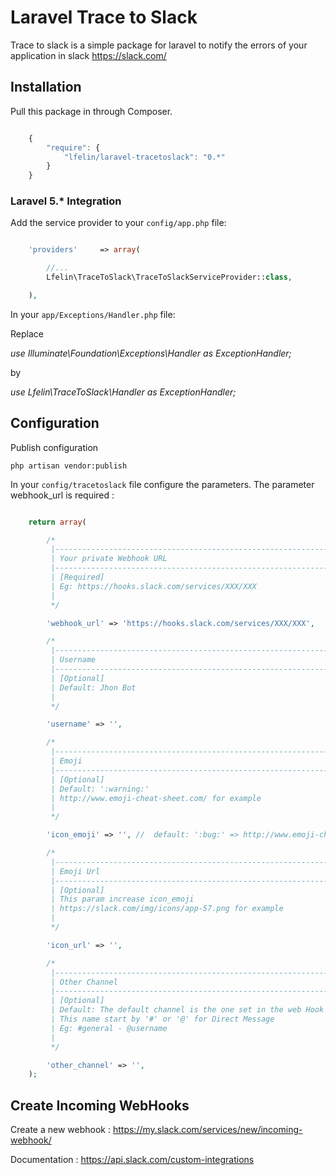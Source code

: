 Laravel Trace to Slack
======================

Trace to slack is a simple package for laravel to notify the errors of your application in slack https://slack.com/


## Installation

Pull this package in through Composer.

```js

    {
        "require": {
            "lfelin/laravel-tracetoslack": "0.*"
        }
    }

```


### Laravel 5.* Integration

Add the service provider to your `config/app.php` file:

```php

    'providers'     => array(

        //...
        Lfelin\TraceToSlack\TraceToSlackServiceProvider::class,

    ),

```

In your `app/Exceptions/Handler.php` file:

Replace

*use Illuminate\Foundation\Exceptions\Handler as ExceptionHandler;*

by

*use Lfelin\TraceToSlack\Handler as ExceptionHandler;*


## Configuration

Publish configuration

```
php artisan vendor:publish
```

In your `config/tracetoslack` file configure the parameters. The parameter webhook_url is required :

```php

    return array(

        /*
         |--------------------------------------------------------------------------
         | Your private Webhook URL
         |--------------------------------------------------------------------------
         | [Required]
         | Eg: https://hooks.slack.com/services/XXX/XXX
         |
         */

        'webhook_url' => 'https://hooks.slack.com/services/XXX/XXX',

        /*
         |--------------------------------------------------------------------------
         | Username
         |--------------------------------------------------------------------------
         | [Optional]
         | Default: Jhon Bot
         |
         */

        'username' => '',

        /*
         |--------------------------------------------------------------------------
         | Emoji
         |--------------------------------------------------------------------------
         | [Optional]
         | Default: ':warning:'
         | http://www.emoji-cheat-sheet.com/ for example
         |
         */

        'icon_emoji' => '', //  default: ':bug:' => http://www.emoji-cheat-sheet.com/

        /*
         |--------------------------------------------------------------------------
         | Emoji Url
         |--------------------------------------------------------------------------
         | [Optional]
         | This param increase icon_emoji
         | https://slack.com/img/icons/app-57.png for example
         |
         */

        'icon_url' => '',

        /*
         |--------------------------------------------------------------------------
         | Other Channel
         |--------------------------------------------------------------------------
         | [Optional]
         | Default: The default channel is the one set in the web Hook
         | This name start by '#' or '@' for Direct Message
         | Eg: #general - @username
         |
         */

        'other_channel' => '',
    );

```

## Create Incoming WebHooks

Create a new webhook : https://my.slack.com/services/new/incoming-webhook/

Documentation : https://api.slack.com/custom-integrations